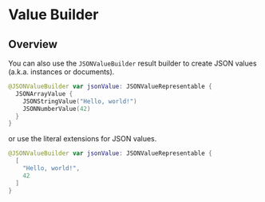 # Value Builder

## Overview

You can also use the ``JSONValueBuilder`` result builder to create JSON values (a.k.a. instances or documents).

```swift
@JSONValueBuilder var jsonValue: JSONValueRepresentable {
  JSONArrayValue {
    JSONStringValue("Hello, world!")
    JSONNumberValue(42)
  }
}
```

or use the literal extensions for JSON values.

```swift
@JSONValueBuilder var jsonValue: JSONValueRepresentable {
  [
    "Hello, world!",
    42
  ]
}
```
